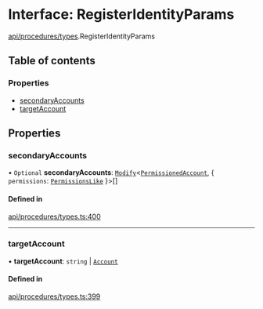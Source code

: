 # Interface: RegisterIdentityParams

[api/procedures/types](../wiki/api.procedures.types).RegisterIdentityParams

## Table of contents

### Properties

- [secondaryAccounts](../wiki/api.procedures.types.RegisterIdentityParams#secondaryaccounts)
- [targetAccount](../wiki/api.procedures.types.RegisterIdentityParams#targetaccount)

## Properties

### secondaryAccounts

• `Optional` **secondaryAccounts**: [`Modify`](../wiki/types.utils#modify)<[`PermissionedAccount`](../wiki/types.PermissionedAccount), { `permissions`: [`PermissionsLike`](../wiki/types#permissionslike)  }\>[]

#### Defined in

[api/procedures/types.ts:400](https://github.com/PolymeshAssociation/polymesh-sdk/blob/3d14e829/src/api/procedures/types.ts#L400)

___

### targetAccount

• **targetAccount**: `string` \| [`Account`](../wiki/api.entities.Account.Account)

#### Defined in

[api/procedures/types.ts:399](https://github.com/PolymeshAssociation/polymesh-sdk/blob/3d14e829/src/api/procedures/types.ts#L399)
